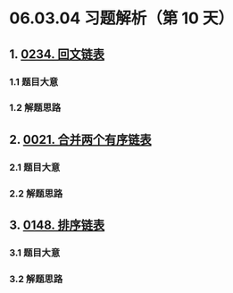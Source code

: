 # 06.03.04 习题解析（第 10 天）

## 1. [0234. 回文链表](https://leetcode.cn/problems/palindrome-linked-list/)

### 1.1 题目大意



### 1.2 解题思路

## 2. [0021. 合并两个有序链表](https://leetcode.cn/problems/merge-two-sorted-lists/)

### 2.1 题目大意



### 2.2 解题思路

## 3. [0148. 排序链表](https://leetcode.cn/problems/sort-list/)

### 3.1 题目大意



### 3.2 解题思路    
